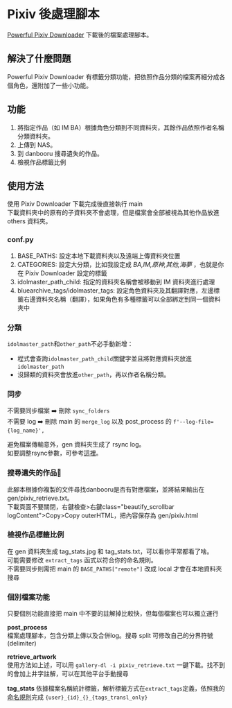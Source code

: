 
# Pixiv 後處理腳本
[Powerful Pixiv Downloader](https://github.com/xuejianxianzun/PixivBatchDownloader) 下載後的檔案處理腳本。

## 解決了什麼問題
Powerful Pixiv Downloader 有標籤分類功能，把依照作品分類的檔案再細分成各個角色，還附加了一些小功能。

## 功能
1. 將指定作品（如 IM BA）根據角色分類到不同資料夾，其餘作品依照作者名稱分類資料夾。
2. 上傳到 NAS。
3. 到 danbooru 搜尋遺失的作品。
4. 檢視作品標籤比例

## 使用方法
使用 Pixiv Downloader 下載完成後直接執行 main  
下載資料夾中的原有的子資料夾不會處理，但是檔案會全部被視為其他作品放進 others 資料夾。

### conf.py
1. BASE_PATHS: 設定本地下載資料夾以及遠端上傳資料夾位置
2. CATEGORIES: 設定大分類，比如我設定成 *BA,IM,原神,其他,海夢* ，也就是你在 Pixiv Downloader 設定的標籤  
3. idolmaster_path_child: 指定的資料夾名稱會被移動到 IM 資料夾進行處理  
4. bluearchive_tags/idolmaster_tags: 設定角色資料夾及其翻譯對應，左邊標籤右邊資料夾名稱（翻譯），如果角色有多種標籤可以全部綁定到同一個資料夾中

### 分類
`idolmaster_path`和`other_path`不必手動新增：
- 程式會查詢`idolmaster_path_child`關鍵字並且將對應資料夾放進`idolmaster_path`
- 沒歸類的資料夾會放進`other_path`，再以作者名稱分類。

### 同步
不需要同步檔案 ➡️ 刪除 `sync_folders`  
不需要 log ➡️ 刪除 main 的 `merge_log` 以及 post_process 的 `f'--log-file={log_name}',`   

避免檔案傳輸意外，gen 資料夾生成了 rsync log。  
如要調整rsync參數，可參考[這裡](https://ysc.goalsoft.com.tw/blog-detail.php?target=back&no=49)。

### 搜尋遺失的作品🍺
此腳本根據你複製的文件尋找danbooru是否有對應檔案，並將結果輸出在 gen/pixiv_retrieve.txt。    
下載頁面不要關閉，右鍵檢查>右鍵class="beautify_scrollbar logContent">Copy>Copy outerHTML，把內容保存為 gen/pixiv.html

### 檢視作品標籤比例
在 gen 資料夾生成 tag_stats.jpg 和 tag_stats.txt，可以看你平常都看了啥。  
可能需要修改 `extract_tags` 函式以符合你的命名規則。  
不需要同步則需把 main 的 `BASE_PATHS["remote"]` 改成 local 才會在本地資料夾搜尋

### 個別檔案功能  
只要個別功能直接把 main 中不要的註解掉比較快，但每個檔案也可以獨立運行

**post_process**  
檔案處理腳本，包含分類上傳以及合併log。搜尋 split 可修改自己的分界符號 (delimiter)

**retrieve_artwork**  
使用方法如上述，可以用 `gallery-dl -i pixiv_retrieve.txt` 一鍵下載。找不到的會加上井字註解，可以在其他平台手動搜尋

**tag_stats**
依據檔案名稱統計標籤，解析標籤方式在`extract_tags`定義，依照我的[命名規則](https://xuejianxianzun.github.io/PBDWiki/#/zh-tw/%E4%BE%BF%E6%8D%B7%E5%8A%9F%E8%83%BD?id=%e5%84%b2%e5%ad%98%e5%92%8c%e8%bc%89%e5%85%a5%e5%91%bd%e5%90%8d%e8%a6%8f%e5%89%87)完成 `{user}_{id}_{}_{tags_transl_only}`